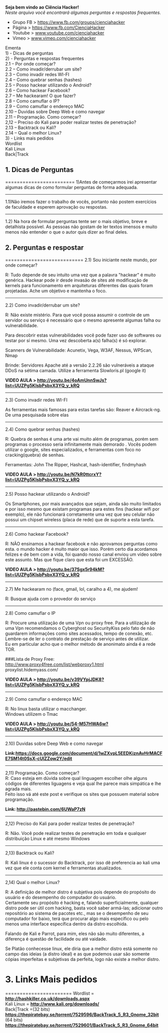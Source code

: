 
**Seja bem vindo ao Ciência Hacker!**<br/>
*Neste arquivo você encontrará algumas perguntas e respostas frequentes.*

* Grupo FB > https://www.fb.com/groups/cienciahacker
* Página > https://www.fb.com/CienciaHacker
* Youtube > www.youtube.com/cienciahacker
* Vimeo > www.vimeo.com/cienciahacker


Ementa  
        1) - Dicas de perguntas  
        2) - Perguntas e respostas frequentes  
                2.1     –     Por onde começar?  
                2.2     –     Como invadir/derrubar um site?  
                2.3     –     Como invadir redes WI-FI  
                2.4     –     Como quebrar senhas (hashes)  
                2.5     –     Posso hackear utilizando o Android?  
                2.6     –     Como hackear Facebook?  
                2.7     –     Me hackearam! O que fazer?  
                2.8     –     Como camuflar o IP?  
                2.9     –     Como camuflar o endereço MAC  
                2.10    –     Duvidas sobre Deep Web e como navegar  
                2.11    –     Programação. Como começar?  
                2,12    –     Preciso do Kali para poder realizar testes de penetração?  
                2.13    –     Backtrack ou Kali?  
                2.14    –     Qual o melhor Linux?  
        3) - Links mais pedidos  
                Wordlist  
                Kali Linux  
                Back|Track  
 
## 1. Dicas de Perguntas
========================
1)Antes de começarmos irei apresentar algumas dicas de como formular perguntas
de forma adequada.
 
------------------------------------------------------------------------------
1.1)Não iremos fazer o trabalho de vocês, portanto não postem exercícios de
faculdade e esperem aprovação ou respostas.
 
------------------------------------------------------------------------------
1.2) Na hora de formular perguntas tente ser o mais objetivo, breve e
detalhista possível. As pessoas não gostam de ler textos imensos e muito
menos não entender o que o autor quis dizer ao final deles.

## 2. Perguntas e respostar
===========================
2.1) Sou iniciante neste mundo, por onde começar?
 
R: Tudo depende de seu intuito uma vez que a palavra "hackear" é muito
genérica. Hackear pode ir desde invasão de sites até modificação de kernels
para funcionamento em arquiteturas diferentes das quais foram projetadas. Ache
um objetivo e mantenha o foco.
 
--------------------------------------------------------------------------------
2.2) Como invadir/derrubar um site?
 
R: Não existe mistério. Para que você possa assumir o controle de um servidor ou
serviço é necessário que o mesmo apresente algumas falha ou vulnerabilidade.  
 
Para descobrir estas vulnerabilidades você pode fazer uso de softwares ou
testar por sí mesmo. Uma vez descoberta a(s) falha(s) é só explorar.  
 
Scanners de Vulnerabilidade: Acunetix, Vega, W3AF, Nessus, WPScan, Nmap  
 
Brinde: Servidores Apache até a versão 2.2.26 são vulneráveis a ataque DDoS
na sétima camada. Utilize a ferramenta Slowloris.pl (google it)

**VIDEO AULA > http://youtu.be/4oAmUnnSwJs?list=UUZPg5KlsbPsbxX3YQ_y_kRQ**

------------------------------------------------------------------------------
2.3) Como invadir redes WI-FI  
 
As ferramentas mais famosas para estas tarefas são: Reaver e Aircrack-ng. De
uma pesquisada sobre elas
 
------------------------------------------------------------------------------
2.4) Como quebrar senhas (hashes)
 
R: Quebra de senhas é uma arte vai muito além de programas, porém sem
programas o processo seria infinitamente mais demorado .
Vocês podem utilizar o google, sites especializados, e ferramentas com foco
no cracking(quebra) de senhas.  
 
Ferramentas: John The Ripper, Hashcat, hash-identifier, findmyhash  

**VIDEO AULA > http://youtu.be/N7kR0ttcrxY?list=UUZPg5KlsbPsbxX3YQ_y_kRQ**

------------------------------------------------------------------------------
2.5) Posso hackear utilizando o Android?  
 
Os Smartphones, por mais avançados que sejam, ainda são muito limitados e
por isso mesmo que existam programas para estes fins (hackear wifi por
exemplo), ele não funcionará corretamente uma vez que seu celular não possui
um chipset wireless (placa de rede) que de suporte a esta tarefa.  
 
------------------------------------------------------------------------------
2.6) Como hackear Facebook?  
 
R: NÃO ensinamos a hackear facebook e não aprovamos perguntas como esta.
o mundo hacker é muito maior que isso. Porém certo dia acordamos felizes e de
bem com a vida, foi quando nosso canal enviou um vídeo sobre este assunto.
Mas que fique claro que esta foi um EXCESSÃO.  

**VIDEO AULA > http://youtu.be/37Sgx5r94kM?list=UUZPg5KlsbPsbxX3YQ_y_kRQ**

------------------------------------------------------------------------------
2.7) Me hackearam no (face, gmail, lol, caralho a 4), me ajudem!  
 
R: Busque ajuda com o provedor do serviço  
 
------------------------------------------------------------------------------
2.8) Como camuflar o IP  
 
R: Procure uma utilização de uma Vpn ou proxy free. Para a utilização de uma
Vpn recomendamos o Cyberghost ou SecurityKiss pelo fato de não guardarem
informações como sites acessados, tempo de conexão, etc. Lembre-se de ler o
contrato de prestação de serviço antes de utilizar.  
Eu em particular acho que o melhor método de anonimato ainda é a rede TOR.  
 
###Lista de Proxy Free:  
http://www.proxy4free.com/list/webproxy1.html  
proxylist.hidemyass.com/  

**VIDEO AULA > http://youtu.be/v39VYpjJDK8?list=UUZPg5KlsbPsbxX3YQ_y_kRQ**

------------------------------------------------------------------------------
2.9) Como camuflar o endereço MAC  
 
R: No linux basta utilizar o macchanger.  
Windows utilizem o Tmac  

**VIDEO AULA > http://youtu.be/54-M57HWA6w?list=UUZPg5KIsbPsbxX3YQ_y_kRQ**

------------------------------------------------------------------------------
2.10) Duvidas sobre Deep Web e como navegar  
 
**Link:https://docs.google.com/document/d/1wZXvpL5EEDKiznAvHrMACFE7SM14t0SsX-cUlZZow2Y/edit**
 
------------------------------------------------------------------------------
2,11) Programação. Como começar?  
R: Caso esteja em dúvida sobre qual linguagem escolher olhe alguns códigos de
diferentes liguagens e veja qual lhe parece mais simpática e lhe agrada mais.  
Feito isso vá até este post e verifique os sites que possuem material sobre programação.  
 
**Link: http://pastebin.com/6UWaP7zN**
 
------------------------------------------------------------------------------
2,12) Preciso do Kali para poder realizar testes de penetração?  
 
R: Não. Você pode realizar testes de penetração em toda e qualquer distribuição Linux e até mesmo Windows  
 
------------------------------------------------------------------------------
2,13) Backtrack ou Kali?  
 
R: Kali linux é o sucessor do Backtrack, por isso dê preferencia ao kali uma vez que ele conta com kernel e ferramentas atualizados.
 
------------------------------------------------------------------------------
2,14) Qual o melhor Linux?  
 
R: A definição de melhor distro é subjetiva pois depende do propósito do usuário e do desempenho do computador do usuário.  
Certamente seu propósito é hacking e, falando superficialmente, qualquer distro pode ser útil com hacking, basta você saber armá-las; adicionar outro repositório ao sistema de pacotes etc., mas se o desempenho de seu computador for baixo, terá que procurar algo mais específico ou pelo menos uma interface específica dentro da distro escolhida.  
 
Falando de Kali e Parrot, para mim, eles não são muito diferentes, a diferença é questão de facilidade ou até vaidade.  
 
Se Platão conhecesse linux, ele diria que a melhor distro está somente no campo das ideias (a distro ideal) e as que podemos usar são somente cópias imperfeitas e subjetivas da perfeita, logo não existe a melhor distro.  
 

# 3. Links Mais pedidos
=======================
Wordlist = **http://hashkiller.co.uk/downloads.aspx**  
Kali Linux = **http://www.kali.org/downloads/**  
Back|Track =(32 bits) **https://thepiratebay.se/torrent/7529596/BackTrack_5_R3_Gnome_32bit**  
            (64 bits) **https://thepiratebay.se/torrent/7529601/BackTrack_5_R3_Gnome_64bit**  
